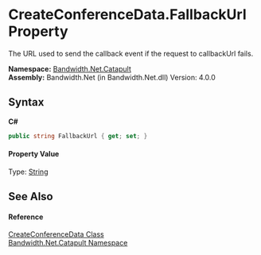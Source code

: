 ﻿# CreateConferenceData.FallbackUrl Property 
 

The URL used to send the callback event if the request to callbackUrl fails.

**Namespace:**&nbsp;<a href ="N_Bandwidth_Net_Catapult.md">Bandwidth.Net.Catapult</a><br />**Assembly:**&nbsp;Bandwidth.Net (in Bandwidth.Net.dll) Version: 4.0.0

## Syntax

**C#**<br />
``` C#
public string FallbackUrl { get; set; }
```


#### Property Value
Type: <a href="http://msdn2.microsoft.com/en-us/library/s1wwdcbf" target="_blank">String</a>

## See Also


#### Reference
<a href ="T_Bandwidth_Net_Catapult_CreateConferenceData.md">CreateConferenceData Class</a><br /><a href ="N_Bandwidth_Net_Catapult.md">Bandwidth.Net.Catapult Namespace</a><br />